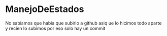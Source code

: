 # ManejoDeEstados
No sabiamos que habia que subirlo a github asiq ue lo hicimos todo aparte y recien lo subimos por eso solo hay un commit
